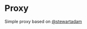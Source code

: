 # Proxy
Simple proxy based on [@stewartadam](https://gist.github.com/stewartadam/f59f47614da1a9ab62d9881ae4fbe656)
